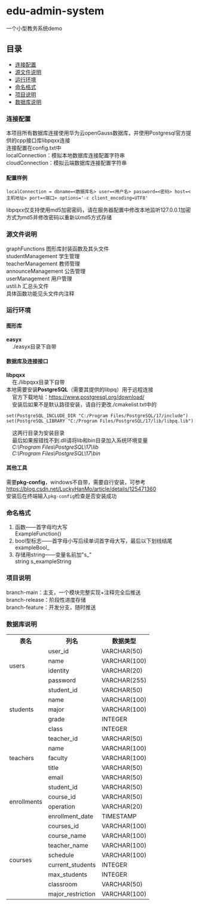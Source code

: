 # edu-admin-system
一个小型教务系统demo
## 目录
<ul>
  <li><a href = "#section1">连接配置</a></li>
  <li><a href = "#section2">源文件说明</a></li>
  <li><a href = "#section3">运行环境</a></li>
  <li><a href = "#section4">命名格式</a></li>
  <li><a href = "#section5">项目说明</a></li>
  <li><a href = "#section6">数据库说明</a></li>
</ul>

### <h3 id = "section1">连接配置</h3>
本项目所有数据库连接使用华为云openGauss数据库，并使用Postgresql官方提供的cpp接口库libpqxx连接<br>
连接配置在config.txt中  
localConnection：模拟本地数据库连接配置字符串  
cloudConnection：模拟云端数据库连接配置字符串  
#### 配置样例
```
localConnection = dbname=<数据库名> user=<用户名> password=<密码> host=<主机地址> port=<端口> options='-c client_encoding=UTF8'
```
libpqxx仅支持使用md5加密密码，请在服务器配置中修改本地监听127.0.0.1加密方式为md5并修改密码以重新以md5方式存储

### <h3 id = "section2">源文件说明</h3>
graphFunctions 图形库封装函数及其头文件  
studentManagement 学生管理  
teacherManagement 教师管理  
announceManagement 公告管理  
userManagement 用户管理  
ustil.h 汇总头文件  
具体函数功能见头文件内注释

### <h3 id = "section3">运行环境</h3>
#### 图形库
**easyx**  
&nbsp;&nbsp;&nbsp;&nbsp;./easyx目录下自带
#### 数据库及连接接口
**libpqxx**  
&nbsp;&nbsp;&nbsp;&nbsp;在./libpqxx目录下自带  
本地需要安装**PostgreSQL**（需要其提供的libpq）用于远程连接  
&nbsp;&nbsp;&nbsp;&nbsp;官方下载地址：https://www.postgresql.org/download/  
&nbsp;&nbsp;&nbsp;&nbsp;安装后如果不是默认路径安装，请自行更改./cmakelist.txt中的  
```
set(PostgreSQL_INCLUDE_DIR "C:/Program Files/PostgreSQL/17/include")
set(PostgreSQL_LIBRARY "C:/Program Files/PostgreSQL/17/lib/libpq.lib")
```
&nbsp;&nbsp;&nbsp;&nbsp;这两行目录为安装目录  
&nbsp;&nbsp;&nbsp;&nbsp;最后如果报错找不到.dll请将lib和bin目录加入系统环境变量   
&nbsp;&nbsp;&nbsp;&nbsp;*C:\Program Files\PostgreSQL\17\lib*  
&nbsp;&nbsp;&nbsp;&nbsp;*C:\Program Files\PostgreSQL\17\bin*
#### 其他工具
需要**pkg-config**，windows不自带，需要自行安装，可参考
https://blog.csdn.net/LuckyHanMo/article/details/125471360
<br>安装后在终端输入`pkg-config`检查是否安装成功

### <h3 id = "section4">命名格式</h3>
1. 函数——首字母均大写  
ExampleFunction()
2. bool型标志——首字母小写后续单词首字母大写，最后以下划线结尾  
exampleBool_
3. 存储用string——变量名前加"s_"   
string s_exampleString

### <h3 id = "section5">项目说明</h3>
branch-main：主支，一个模块完整实现+注释完全后推送  
branch-release：阶段性进度存储  
branch-feature：开发分支，随时推送  

### <h3 id = "section6">数据库说明</h3>
<table>
  <tr>
    <th>表名</th>
    <th>列名</th>
    <th>数据类型</th>
  </tr>

  <tr>
    <td rowspan="4">users</td>
    <td>user_id</td>
    <td>VARCHAR(50)</td>
  </tr>
  <tr>
    <td>name</td>
    <td>VARCHAR(100)</td>
  </tr>
  <tr>
    <td>identity</td>
    <td>VARCHAR(20)</td>
  </tr>
  <tr>
    <td>password</td>
    <td>VARCHAR(255)</td>
  </tr>

  <tr>
    <td rowspan="5">students</td>
    <td>student_id</td>
    <td>VARCHAR(50)</td>
  </tr>
  <tr>
    <td>name</td>
    <td>VARCHAR(100)</td>
  </tr>
  <tr>
    <td>major</td>
    <td>VARCHAR(100)</td>
  </tr>
  <tr>
    <td>grade</td>
    <td>INTEGER</td>
  </tr>
  <tr>
    <td>class</td>
    <td>INTEGER</td>
  </tr>

  <tr>
    <td rowspan="5">teachers</td>
    <td>teacher_id</td>
    <td>VARCHAR(50)</td>
  </tr>
  <tr>
    <td>name</td>
    <td>VARCHAR(100)</td>
  </tr>
  <tr>
    <td>faculty</td>
    <td>VARCHAR(100)</td>
  </tr>
  <tr>
    <td>title</td>
    <td>VARCHAR(50)</td>
  </tr>
  <tr>
    <td>email</td>
    <td>VARCHAR(50)</td>
  </tr>

  <tr>
    <td rowspan="4">enrollments</td>
    <td>student_id</td>
    <td>VARCHAR(50)</td>
  </tr>
  <tr>
    <td>course_id</td>
    <td>VARCHAR(50)</td>
  </tr>
  <tr>
    <td>operation</td>
    <td>VARCHAR(20)</td>
  </tr>
  <tr>
    <td>enrollment_date</td>
    <td>TIMESTAMP</td>
  </tr>

  <tr>
    <td rowspan="8">courses</td>
    <td>courses_id</td>
    <td>VARCHAR(100)</td>
  </tr>
  <tr>
    <td>course_name</td>
    <td>VARCHAR(100)</td>
  </tr>
  <tr>
    <td>teacher_name</td>
    <td>VARCHAR(100)</td>
  </tr>
  <tr>
    <td>schedule</td>
    <td>VARCHAR(100)</td>
  </tr>
  <tr>
    <td>current_students</td>
    <td>INTEGER</td>
  </tr>
  <tr>
    <td>max_students</td>
    <td>INTEGER</td>
  </tr>
  <tr>
    <td>classroom</td>
    <td>VARCHAR(50)</td>
  </tr>
  <tr>
    <td>major_restriction</td>
    <td>VARCHAR(100)</td>
  </tr>
</table>
